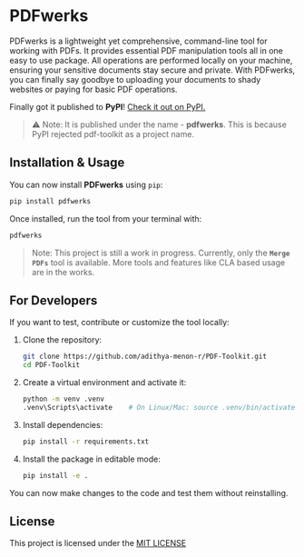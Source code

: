 # PDFwerks

PDFwerks is a lightweight yet comprehensive, command-line tool for working with PDFs. It provides essential PDF manipulation tools all in one easy to use package. All operations are performed locally on your machine, ensuring your sensitive documents stay secure and private. With PDFwerks, you can finally say goodbye to uploading your documents to shady websites or paying for basic PDF operations.

Finally got it published to **PyPI**! [Check it out on PyPI.](https://pypi.org/project/pdfwerks)

> ⚠️ Note: It is published under the name - **pdfwerks**. This is because PyPI rejected pdf-toolkit as a project name.

## Installation & Usage
You can now install **PDFwerks** using `pip`:
```bash
pip install pdfwerks
```

Once installed, run the tool from your terminal with:
```bash
pdfwerks
```

> Note: This project is still a work in progress. Currently, only the **`Merge PDFs`** tool is available. More tools and features like CLA based usage are in the works. 

## For Developers
If you want to test, contribute or customize the tool locally:

1. Clone the repository:

    ```bash
    git clone https://github.com/adithya-menon-r/PDF-Toolkit.git
    cd PDF-Toolkit
    ```

2. Create a virtual environment and activate it:

    ```bash
    python -m venv .venv
    .venv\Scripts\activate    # On Linux/Mac: source .venv/bin/activate
    ```

3. Install dependencies:

    ```bash
    pip install -r requirements.txt
    ```

4. Install the package in editable mode:

    ```bash
    pip install -e .
    ```

You can now make changes to the code and test them without reinstalling.

## License
This project is licensed under the [MIT LICENSE](LICENSE)
